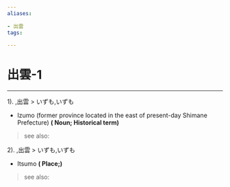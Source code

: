 ```yaml
---
aliases:
    
- 出雲
tags:
    
---
```


# 出雲-1
---
1).
,出雲 > いずも,いずも

- Izumo (former province located in the east of present-day Shimane Prefecture)
**( Noun; Historical term)**
> see also: 
            
2).
,出雲 > いずも,いずも

- Itsumo
**( Place;)**
> see also: 
            